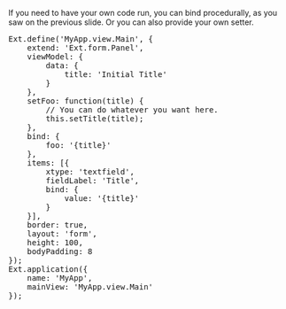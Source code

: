 If you need to have your own code run, you can bind procedurally, as you saw on the previous slide.
Or you can also provide your own setter.
<pre class="runnable">
Ext.define('MyApp.view.Main', {
    extend: 'Ext.form.Panel',
    viewModel: {
        data: {
            title: 'Initial Title'
        }
    },
    setFoo: function(title) {
        // You can do whatever you want here.
        this.setTitle(title);
    },
    bind: {
        foo: '{title}'
    },
    items: [{
        xtype: 'textfield',
        fieldLabel: 'Title',
        bind: {
            value: '{title}'
        }
    }],
    border: true,
    layout: 'form',
    height: 100,
    bodyPadding: 8
});
Ext.application({
    name: 'MyApp',
    mainView: 'MyApp.view.Main'
});
</pre>
